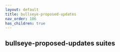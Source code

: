```yaml
---
layout: default
title: bullseye-proposed-updates
nav_order: 106
has_children: true
---
```


## bullseye-proposed-updates suites
